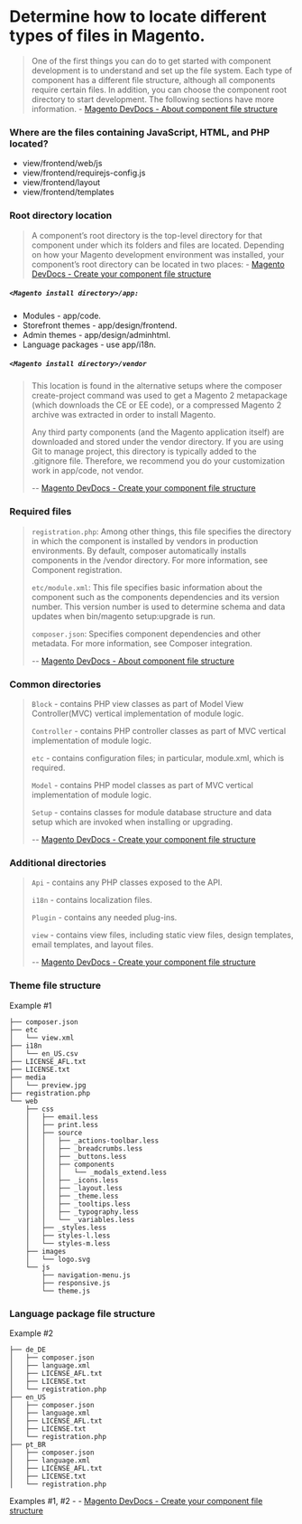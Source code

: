 # Determine how to locate different types of files in Magento.

>One of the first things you can do to get started with component development is to understand and set up the file system. Each type of component has a different file structure, although all components require certain files.
In addition, you can choose the component root directory to start development. The following sections have more information. - [Magento DevDocs - About component file structure](https://devdocs.magento.com/guides/v2.2/extension-dev-guide/prepare/prepare_file-str.html)

### Where are the files containing JavaScript, HTML, and PHP located?
- view/frontend/web/js
- view/frontend/requirejs-config.js
- view/frontend/layout
- view/frontend/templates

### Root directory location

>A component’s root directory is the top-level directory for that component under which its folders and files are located. Depending on how your Magento development environment was installed, your component’s root directory can be located in two places: - [Magento DevDocs - Create your component file structure](https://devdocs.magento.com/guides/v2.2/extension-dev-guide/build/module-file-structure.html)

##### `<Magento install directory>/app:` 
* Modules - app/code.
* Storefront themes - app/design/frontend.
* Admin themes - app/design/adminhtml.
* Language packages - use app/i18n.

##### `<Magento install directory>/vendor`

>This location is found in the alternative setups where the composer create-project command was used to get a Magento 2 metapackage (which downloads the CE or EE code), or a compressed Magento 2 archive was extracted in order to install Magento.
>
>Any third party components (and the Magento application itself) are downloaded and stored under the vendor directory. If you are using Git to manage project, this directory is typically added to the .gitignore file. Therefore, we recommend you do your customization work in app/code, not vendor.
>
> -- [Magento DevDocs - Create your component file structure](https://devdocs.magento.com/guides/v2.2/extension-dev-guide/build/module-file-structure.html)

### Required files

>`registration.php`: Among other things, this file specifies the directory in which the component is installed by vendors in production environments. By default, composer automatically installs components in the <Magento root dir>/vendor directory. For more information, see Component registration.
>
>`etc/module.xml`: This file specifies basic information about the component such as the components dependencies and its version number. This version number is used to determine schema and data updates when bin/magento setup:upgrade is run.
>
>`composer.json`: Specifies component dependencies and other metadata. For more information, see Composer integration.
>
> -- [Magento DevDocs - About component file structure](https://devdocs.magento.com/guides/v2.2/extension-dev-guide/prepare/prepare_file-str.html)

### Common directories

>`Block` - contains PHP view classes as part of Model View Controller(MVC) vertical implementation of module logic.
>
>`Controller` - contains PHP controller classes as part of MVC vertical implementation of module logic.
>
>`etc` - contains configuration files; in particular, module.xml, which is required.
>
>`Model` - contains PHP model classes as part of MVC vertical implementation of module logic.
>
>`Setup` -  contains classes for module database structure and data setup which are invoked when installing or upgrading.
>
> -- [Magento DevDocs - Create your component file structure](https://devdocs.magento.com/guides/v2.2/extension-dev-guide/build/module-file-structure.html)

### Additional directories

>`Api` - contains any PHP classes exposed to the API.
>
>`i18n` - contains localization files.
>
>`Plugin` - contains any needed plug-ins.
>
>`view` - contains view files, including static view files, design templates, email templates, and layout files.
> 
> -- [Magento DevDocs - Create your component file structure](https://devdocs.magento.com/guides/v2.2/extension-dev-guide/build/module-file-structure.html)
### Theme file structure
Example #1
```
├── composer.json
├── etc
│   └── view.xml
├── i18n
│   └── en_US.csv
├── LICENSE_AFL.txt
├── LICENSE.txt
├── media
│   └── preview.jpg
├── registration.php
└── web
    ├── css
    │   ├── email.less
    │   ├── print.less
    │   ├── source
    │   │   ├── _actions-toolbar.less
    │   │   ├── _breadcrumbs.less
    │   │   ├── _buttons.less
    │   │   ├── components
    │   │   │   └── _modals_extend.less
    │   │   ├── _icons.less
    │   │   ├── _layout.less
    │   │   ├── _theme.less
    │   │   ├── _tooltips.less
    │   │   ├── _typography.less
    │   │   └── _variables.less
    │   ├── _styles.less
    │   ├── styles-l.less
    │   └── styles-m.less
    ├── images
    │   └── logo.svg
    └── js
        ├── navigation-menu.js
        ├── responsive.js
        └── theme.js
```

### Language package file structure
Example #2
```
├── de_DE
│   ├── composer.json
│   ├── language.xml
│   ├── LICENSE_AFL.txt
│   ├── LICENSE.txt
│   └── registration.php
├── en_US
│   ├── composer.json
│   ├── language.xml
│   ├── LICENSE_AFL.txt
│   ├── LICENSE.txt
│   └── registration.php
├── pt_BR
│   ├── composer.json
│   ├── language.xml
│   ├── LICENSE_AFL.txt
│   ├── LICENSE.txt
│   └── registration.php
```

Examples #1, #2 - - [Magento DevDocs - Create your component file structure](https://devdocs.magento.com/guides/v2.2/extension-dev-guide/build/module-file-structure.html)